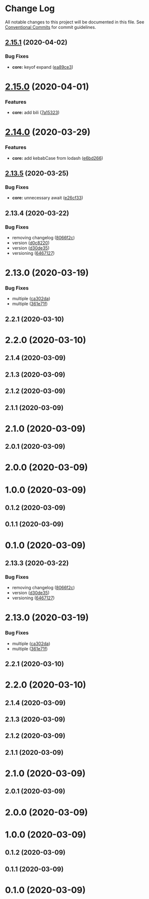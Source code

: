 # Change Log

All notable changes to this project will be documented in this file.
See [Conventional Commits](https://conventionalcommits.org) for commit guidelines.

## [2.15.1](https://github.com/niama-strategies/niama/compare/@niama/core@2.15.0...@niama/core@2.15.1) (2020-04-02)


### Bug Fixes

* **core:** keyof expand ([ea89ce3](https://github.com/niama-strategies/niama/commit/ea89ce3d435ae33121b3743b5b03d524d7b65082))





# [2.15.0](https://github.com/niama-strategies/niama/compare/@niama/core@2.14.0...@niama/core@2.15.0) (2020-04-01)


### Features

* **core:** add bili ([7a15323](https://github.com/niama-strategies/niama/commit/7a15323fc3cf60ab59533fccdfa4345ac7435a9d))





# [2.14.0](https://github.com/niama-strategies/niama/compare/@niama/core@2.13.5...@niama/core@2.14.0) (2020-03-29)


### Features

* **core:** add kebabCase from lodash ([e6bd266](https://github.com/niama-strategies/niama/commit/e6bd2662ca4e20aaad80697f78b777d66bec7706))





## [2.13.5](https://github.com/niama-strategies/niama/compare/@niama/core@2.13.4...@niama/core@2.13.5) (2020-03-25)


### Bug Fixes

* **core:** unnecessary await ([e26cf33](https://github.com/niama-strategies/niama/commit/e26cf330181d84e151aa9293a35f74627c986fa7))





## 2.13.4 (2020-03-22)


### Bug Fixes

* removing changelog ([8066f2c](https://github.com/niama-strategies/niama/commit/8066f2c143a8e93600d5dab4ab313501e81f7a82))
* version ([d0c8220](https://github.com/niama-strategies/niama/commit/d0c822081680fe0106ebe9b8dd30ce769d102759))
* version ([d30de35](https://github.com/niama-strategies/niama/commit/d30de355da29ccd03916cddcd532e543e5906d0d))
* versioning ([6467127](https://github.com/niama-strategies/niama/commit/6467127550c6c1bfbc0d43ab4d83906695d9d732))



# 2.13.0 (2020-03-19)


### Bug Fixes

* multiple ([ca302da](https://github.com/niama-strategies/niama/commit/ca302da3ce4d56964595287d74e7f1d1761451f1))
* multiple ([361e71f](https://github.com/niama-strategies/niama/commit/361e71f9caafeda407deafd47d0980cc7bb4c3bb))



## 2.2.1 (2020-03-10)



# 2.2.0 (2020-03-10)



## 2.1.4 (2020-03-09)



## 2.1.3 (2020-03-09)



## 2.1.2 (2020-03-09)



## 2.1.1 (2020-03-09)



# 2.1.0 (2020-03-09)



## 2.0.1 (2020-03-09)



# 2.0.0 (2020-03-09)



# 1.0.0 (2020-03-09)



## 0.1.2 (2020-03-09)



## 0.1.1 (2020-03-09)



# 0.1.0 (2020-03-09)





## 2.13.3 (2020-03-22)


### Bug Fixes

* removing changelog ([8066f2c](https://github.com/niama-strategies/niama/commit/8066f2c143a8e93600d5dab4ab313501e81f7a82))
* version ([d30de35](https://github.com/niama-strategies/niama/commit/d30de355da29ccd03916cddcd532e543e5906d0d))
* versioning ([6467127](https://github.com/niama-strategies/niama/commit/6467127550c6c1bfbc0d43ab4d83906695d9d732))



# 2.13.0 (2020-03-19)


### Bug Fixes

* multiple ([ca302da](https://github.com/niama-strategies/niama/commit/ca302da3ce4d56964595287d74e7f1d1761451f1))
* multiple ([361e71f](https://github.com/niama-strategies/niama/commit/361e71f9caafeda407deafd47d0980cc7bb4c3bb))



## 2.2.1 (2020-03-10)



# 2.2.0 (2020-03-10)



## 2.1.4 (2020-03-09)



## 2.1.3 (2020-03-09)



## 2.1.2 (2020-03-09)



## 2.1.1 (2020-03-09)



# 2.1.0 (2020-03-09)



## 2.0.1 (2020-03-09)



# 2.0.0 (2020-03-09)



# 1.0.0 (2020-03-09)



## 0.1.2 (2020-03-09)



## 0.1.1 (2020-03-09)



# 0.1.0 (2020-03-09)
